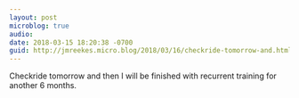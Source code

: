 ```yaml
---
layout: post
microblog: true
audio: 
date: 2018-03-15 18:20:38 -0700
guid: http://jmreekes.micro.blog/2018/03/16/checkride-tomorrow-and.html
---
```

Checkride tomorrow and then I will be finished with recurrent training for another 6 months. 
